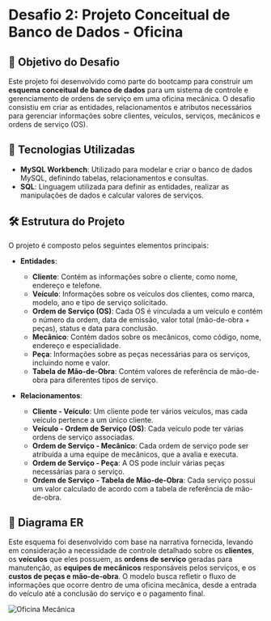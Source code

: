 # Desafio 2: Projeto Conceitual de Banco de Dados - Oficina

## 🎯 Objetivo do Desafio
Este projeto foi desenvolvido como parte do bootcamp para construir um **esquema conceitual de banco de dados** para um sistema de controle e gerenciamento de ordens de serviço em uma oficina mecânica. O desafio consistiu em criar as entidades, relacionamentos e atributos necessários para gerenciar informações sobre clientes, veículos, serviços, mecânicos e ordens de serviço (OS).

## 🔧 Tecnologias Utilizadas
- **MySQL Workbench**: Utilizado para modelar e criar o banco de dados MySQL, definindo tabelas, relacionamentos e consultas.
- **SQL**: Linguagem utilizada para definir as entidades, realizar as manipulações de dados e calcular valores de serviços.

## 🛠️ Estrutura do Projeto
O projeto é composto pelos seguintes elementos principais:
- **Entidades**:
  - **Cliente**: Contém as informações sobre o cliente, como nome, endereço e telefone.
  - **Veículo**: Informações sobre os veículos dos clientes, como marca, modelo, ano e tipo de serviço solicitado.
  - **Ordem de Serviço (OS)**: Cada OS é vinculada a um veículo e contém o número da ordem, data de emissão, valor total (mão-de-obra + peças), status e data para conclusão.
  - **Mecânico**: Contém dados sobre os mecânicos, como código, nome, endereço e especialidade.
  - **Peça**: Informações sobre as peças necessárias para os serviços, incluindo nome e valor.
  - **Tabela de Mão-de-Obra**: Contém valores de referência de mão-de-obra para diferentes tipos de serviço.

- **Relacionamentos**:
  - **Cliente - Veículo**: Um cliente pode ter vários veículos, mas cada veículo pertence a um único cliente.
  - **Veículo - Ordem de Serviço (OS)**: Cada veículo pode ter várias ordens de serviço associadas.
  - **Ordem de Serviço - Mecânico**: Cada ordem de serviço pode ser atribuída a uma equipe de mecânicos, que a avalia e executa.
  - **Ordem de Serviço - Peça**: A OS pode incluir várias peças necessárias para o serviço.
  - **Ordem de Serviço - Tabela de Mão-de-Obra**: Cada serviço possui um valor calculado de acordo com a tabela de referência de mão-de-obra.

## 📝 Diagrama ER
Este esquema foi desenvolvido com base na narrativa fornecida, levando em consideração a necessidade de controle detalhado sobre os **clientes**, os **veículos** que eles possuem, as **ordens de serviço** geradas para manutenção, as **equipes de mecânicos** responsáveis pelos serviços, e os **custos de peças e mão-de-obra**. O modelo busca refletir o fluxo de informações que ocorre dentro de uma oficina mecânica, desde a entrada do veículo até a conclusão do serviço e o pagamento final.

![Oficina Mecânica](https://github.com/user-attachments/assets/1fca00e0-f2a5-4021-a6e8-17a45efbf0b5)
